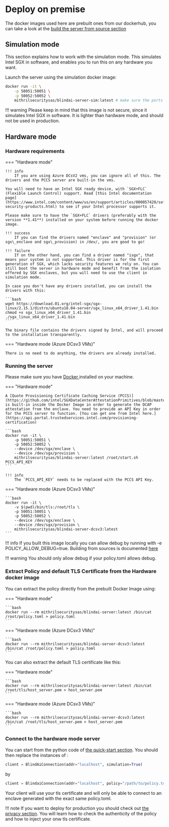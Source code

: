 # Deploy on premise

The docker images used here are prebuilt ones from our dockerhub, you can take a look at the [build the server from source section]('build-from-sources/server.md')

## Simulation mode

This section explains how to work with the simulation mode. This simulates Intel SGX in software, and enables you to run this on any hardware you want.

Launch the server using the simulation docker image:

```bash
docker run -it \
    -p 50051:50051 \
    -p 50052:50052 \ 
    mithrilsecuritysas/blindai-server-sim:latest # make sure the ports 50051 and 50052 are available.
```

!!! warning
    Please keep in mind that this image is not secure, since it simulates Intel SGX in software. It is lighter than hardware mode, and should not be used in production.

## Hardware mode

### Hardware requirements

=== "Hardware mode"

    !!! info
        If you are using Azure DCsV2 vms, you can ignore all of this. The drivers and the PCCS server are built-in the vms.

    You will need to have an Intel SGX ready device, with `SGX+FLC` (Flexible Launch Control) support. Read [this Intel documentation page](https://www.intel.com/content/www/us/en/support/articles/000057420/software/intel-security-products.html) to see if your Intel processor supports it.

    Please make sure to have the `SGX+FLC` drivers (preferably with the version **1.41**) installed on your system before running the docker image.

    !!! success
        If you can find the drivers named "enclave" and "provision" (or sgx\_enclave and sgx\_provision) in /dev/, you are good to go!

    !!! failure
        If on the other hand, you can find a driver named "isgx", that means your system is not supported. This driver is for the first generation of SGX, which lacks security features we rely on. You can still boot the server in hardware mode and benefit from the isolation offered by SGX enclaves, but you will need to use the client in simulation mode.

    In case you don't have any drivers installed, you can install the drivers with this:

    ```bash
    wget https://download.01.org/intel-sgx/sgx-linux/2.15.1/distro/ubuntu18.04-server/sgx_linux_x64_driver_1.41.bin
    chmod +x sgx_linux_x64_driver_1.41.bin
    ./sgx_linux_x64_driver_1.41.bin
    ```

    The binary file contains the drivers signed by Intel, and will proceed to the installation transparently.


=== "Hardware mode (Azure DCsv3 VMs)"

    There is no need to do anything, the drivers are already installed.

### Running the server

Please make sure you have [Docker ](https://docs.docker.com/get-docker/)installed on your machine.

=== "Hardware mode"

    A [Quote Provisioning Certificate Caching Service (PCCS)](https://github.com/intel/SGXDataCenterAttestationPrimitives/blob/master/QuoteGeneration/pccs/README.md) is built-in inside the Docker Image in order to generate the DCAP attestation from the enclave. You need to provide an API Key in order for the PCCS server to function. [You can get one from Intel here.](https://api.portal.trustedservices.intel.com/provisioning-certification)

    ```bash
    docker run -it \
        -p 50051:50051 \
        -p 50052:50052 \
        --device /dev/sgx/enclave \
        --device /dev/sgx/provision \
        mithrilsecuritysas/blindai-server:latest /root/start.sh PCCS_API_KEY
    ```

    !!! info
        The `PCCS_API_KEY` needs to be replaced with the PCCS API Key.

=== "Hardware mode (Azure DCsv3 VMs)"

    ```bash
    docker run -it \
        -v $(pwd)/bin/tls:/root/tls \
        -p 50051:50051 \
        -p 50052:50052 \
        --device /dev/sgx/enclave \
        --device /dev/sgx/provision \
        mithrilsecuritysas/blindai-server-dcsv3:latest
    ```

!!! info
    If you built this image locally you can allow debug by running with -e POLICY_ALLOW_DEBUG=true. Building from sources is documented [here](advanced/build-from-sources/server.md)

!!! warning
    You should only allow debug if your policy.toml allows debug.

### Extract Policy and default TLS Certificate from the Hardware docker image

You can extract the policy directly from the prebuilt Docker Image using:

=== "Hardware mode"

    ```bash
    docker run --rm mithrilsecuritysas/blindai-server:latest /bin/cat /root/policy.toml > policy.toml
    ```

=== "Hardware mode (Azure DCsv3 VMs)"

    ```bash
    docker run --rm mithrilsecuritysas/blindai-server-dcsv3:latest /bin/cat /root/policy.toml > policy.toml
    ```

You can also extract the default TLS certificate like this:

=== "Hardware mode"

    ```bash
    docker run --rm mithrilsecuritysas/blindai-server:latest /bin/cat /root/tls/host_server.pem > host_server.pem
    ```

=== "Hardware mode (Azure DCsv3 VMs)"

    ```bash
    docker run --rm mithrilsecuritysas/blindai-server-dcsv3:latest /bin/cat /root/tls/host_server.pem > host_server.pem
    ```

### Connect to the hardware mode server

You can start from the python code of [the quick-start section](../index.md). You should then replace the instances of :
```py
client = BlindAiConnection(addr="localhost", simulation=True)
```

by

```py
client = BlindaiConnection(addr="localhost", policy="/path/to/policy.toml", certificate="/path/to/host_server.pem")
```

Your client will use your tls certificate and will only be able to connect to an enclave generated with the exact same policy.toml.

!!! note
    If you want to deploy for production you should check out [the privacy section](main-concepts/privacy.md). You will learn how to check the authenticity of the policy and how to inject your onw tls certificate.
